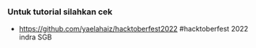 ### Untuk tutorial silahkan cek
* https://github.com/yaelahaiz/hacktoberfest2022
#hacktoberfest 2022 indra SGB
